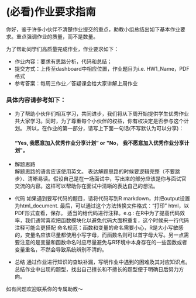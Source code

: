 # (必看)作业要求指南

你好，鉴于许多小伙伴不清楚作业提交的重点，助教小组总结出如下基本作业要求。重点强调作业的质量，而不是数量。
 
为了帮助同学们高质量完成作业，作业要求如下：
* 作业内容：要求有思路分析，代码和总结；
* 提交方式：上传至dashboard中相应位置，作业题目为i.e. HW1_Name，PDF格式
* 参考答案：每周三作业／答疑课会给大家讲解上周作业
 
### 具体内容请参考如下：
* 为了帮助小伙伴们相互学习，共同进步，我们将从下周开始提供学生优秀作业共大家学习。同时，为了尊重每个小伙伴的权益，你有权决定是否参与这个计划。
所以，在作业的第一部分，请写上下面一句话(不写默认为可以分享)：
   #### “Yes, 我愿意加入优秀作业分享计划” or "No， 我不愿意加入优秀作业分享计划"。

* 解题思路  
解题思路的语言应该使用英文。
表达解题思路的时候要逻辑完整（不要跳步）、清晰易读。假设自己是在一场面试中，写出来的部分应该是你与面试官交流的内容。这样可以帮助你在面试中清晰的表达自己的想法。

* 代码
如果遇到要写代码的题目，请将代码写到R markdown，并把output设置为html_document. 最后，可以通过这个方法转换文件格式：“打印” html，以PDF形式查看，保存。
适当的给代码进行注释。e.g.:  在R中为了提高代码效率，我们通常喜欢把函数模块化以避免代码大面积重复，这个时候来一行代码注释可能会更搭配
命名规范：函数和变量的命名需要小心，R是大小写敏感的，变量名应该尽量都使用小写字母，而函数名则可以首字母大写。另一点需要注意的是变量和函数命名时应尽量避免与R环境中本身存在的一些函数或者变量重名，不然会导致系统辨别不清的。

* 总结
通过作业进行知识的查缺补漏，写明作业中遇到的困难及其对应知识点。
总结作业中出现的题型，找出自己擅长和不擅长的题型便于明确日后努力方向。
 
 
如有问题欢迎联系你的专属助教～
